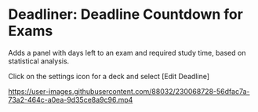 # Deadliner: Deadline Countdown for Exams

Adds a panel with days left to an exam and required study time, based on statistical analysis.

Click on the settings icon for a deck and select [Edit Deadline]

https://user-images.githubusercontent.com/88032/230068728-56dfac7a-73a2-464c-a0ea-9d35ce8a9c96.mp4

